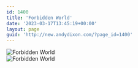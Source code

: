 ```yaml
---
id: 1400
title: 'Forbidden World'
date: '2023-03-17T13:45:19+00:00'
layout: page
guid: 'http://new.andydixon.com/?page_id=1400'
---
```


![Forbidden World](https://i0.wp.com/assets.g8x2.ldn.idrivee2-23.com/posters/Forbidden%20World%2001.jpg?w=1200&ssl=1 "Forbidden World")  
![Forbidden World](https://i0.wp.com/assets.g8x2.ldn.idrivee2-23.com/posters/Forbidden%20World%2002.jpg?w=1200&ssl=1 "Forbidden World")